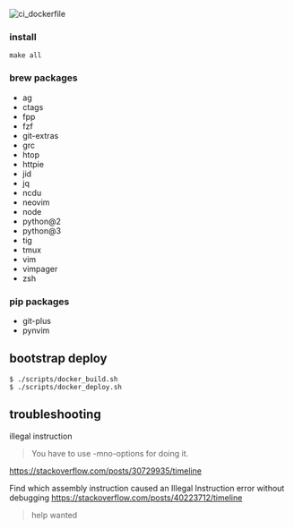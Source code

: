 ![ci_dockerfile](https://github.com/fast-ide/bootstrap/workflows/ci_dockerfile/badge.svg?branch=master)

### install
```
make all
```

### brew packages

- ag
- ctags
- fpp
- fzf
- git-extras
- grc
- htop
- httpie
- jid
- jq
- ncdu
- neovim
- node
- python@2
- python@3
- tig
- tmux
- vim
- vimpager
- zsh

### pip packages

- git-plus
- pynvim

## bootstrap deploy

```ShellSession
$ ./scripts/docker_build.sh
$ ./scripts/docker_deploy.sh
```

## troubleshooting

illegal instruction
> You have to use -mno-options for doing it.

https://stackoverflow.com/posts/30729935/timeline

Find which assembly instruction caused an Illegal Instruction error without debugging
https://stackoverflow.com/posts/40223712/timeline

> help wanted
